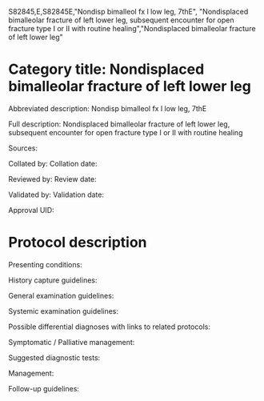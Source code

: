 S82845,E,S82845E,"Nondisp bimalleol fx l low leg, 7thE", "Nondisplaced bimalleolar fracture of left lower leg, subsequent encounter for open fracture type I or II with routine healing","Nondisplaced bimalleolar fracture of left lower leg"
# Category title: Nondisplaced bimalleolar fracture of left lower leg

Abbreviated description: Nondisp bimalleol fx l low leg, 7thE

Full description: Nondisplaced bimalleolar fracture of left lower leg, subsequent encounter for open fracture type I or II with routine healing

Sources:

Collated by:
Collation date:

Reviewed by:
Review date:

Validated by:
Validation date:

Approval UID:

# Protocol description

Presenting conditions:

History capture guidelines:

General examination guidelines:

Systemic examination guidelines:

Possible differential diagnoses with links to related protocols:

Symptomatic / Palliative management:

Suggested diagnostic tests:

Management:

Follow-up guidelines:

